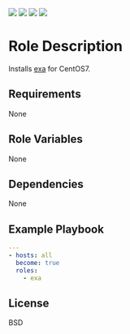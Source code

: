 [![](https://github.com/ansible-roles-matsumura/exa/workflows/ansible-lint/badge.svg)](https://github.com/ansible-roles-matsumura/exa/actions?query=workflow%3Aansible-lint)
[![](https://github.com/ansible-roles-matsumura/exa/workflows/ansible-playbook/badge.svg)](https://github.com/ansible-roles-matsumura/exa/actions?query=workflow%3Aansible-playbook)
[![](https://github.com/ansible-roles-matsumura/exa/workflows/trailing%20whitespace/badge.svg)](https://github.com/ansible-roles-matsumura/exa/actions?query=workflow%3A%22trailing+whitespace%22)
[![](https://github.com/ansible-roles-matsumura/exa/workflows/yamllint/badge.svg)](https://github.com/ansible-roles-matsumura/exa/actions?query=workflow%3Ayamllint)

Role Description
=========

Installs [exa](https://github.com/ogham/exa) for CentOS7.

Requirements
------------

None

Role Variables
--------------

None

Dependencies
------------

None

Example Playbook
----------------

```YAML
---
- hosts: all
  become: true
  roles:
    - exa
```

License
-------

BSD

